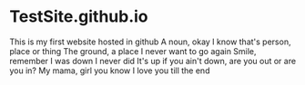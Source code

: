 # TestSite.github.io
This is my first website hosted in github
A noun, okay I know that's person, place or thing
The ground, a place I never want to go again
Smile, remember I was down I never did
It's up if you ain't down, are you out or are you in?
My mama, girl you know I love you till the end
